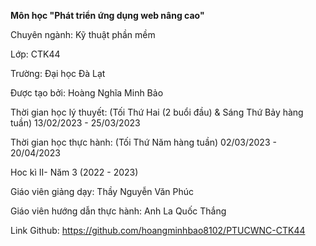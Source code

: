 <strong>Môn học "Phát triển ứng dụng web nâng cao"</strong>

Chuyên ngành: Kỹ thuật phần mềm 

Lớp: CTK44 

Trường: Đại học Đà Lạt

Được tạo bởi: Hoàng Nghĩa Minh Bảo

Thời gian học lý thuyết: (Tối Thứ Hai (2 buổi đầu) & Sáng Thứ Bảy hàng tuần) 13/02/2023 - 25/03/2023

Thời gian học thực hành: (Tối Thứ Năm hàng tuần) 02/03/2023 - 20/04/2023

Hoc kì II- Năm 3 (2022 - 2023)

Giáo viên giảng dạy: Thầy Nguyễn Văn Phúc

Giáo viên hướng dẫn thực hành: Anh La Quốc Thắng

Link Github: https://github.com/hoangminhbao8102/PTUCWNC-CTK44
